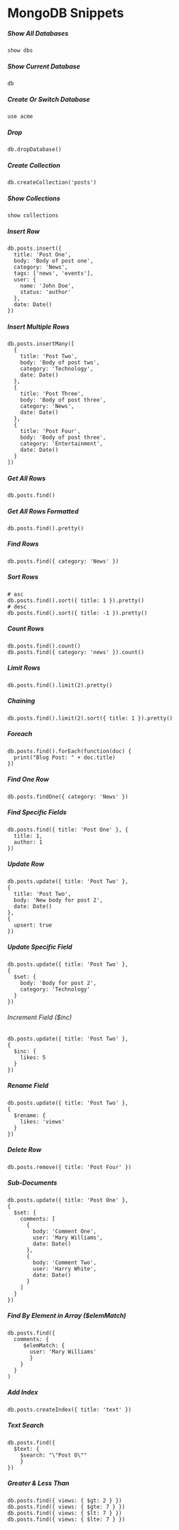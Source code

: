 # MongoDB Snippets

##### Show All Databases

```
show dbs
```

##### Show Current Database

```
db
```

##### Create Or Switch Database

```
use acme
```

##### Drop

```
db.dropDatabase()
```

##### Create Collection

```
db.createCollection('posts')
```

##### Show Collections

```
show collections
```

##### Insert Row

```
db.posts.insert({
  title: 'Post One',
  body: 'Body of post one',
  category: 'News',
  tags: ['news', 'events'],
  user: {
    name: 'John Doe',
    status: 'author'
  },
  date: Date()
})
```

##### Insert Multiple Rows

```
db.posts.insertMany([
  {
    title: 'Post Two',
    body: 'Body of post two',
    category: 'Technology',
    date: Date()
  },
  {
    title: 'Post Three',
    body: 'Body of post three',
    category: 'News',
    date: Date()
  },
  {
    title: 'Post Four',
    body: 'Body of post three',
    category: 'Entertainment',
    date: Date()
  }
])
```

##### Get All Rows

```
db.posts.find()
```

##### Get All Rows Formatted

```
db.posts.find().pretty()
```

##### Find Rows

```
db.posts.find({ category: 'News' })
```

##### Sort Rows

```
# asc
db.posts.find().sort({ title: 1 }).pretty()
# desc
db.posts.find().sort({ title: -1 }).pretty()
```

##### Count Rows

```
db.posts.find().count()
db.posts.find({ category: 'news' }).count()
```

##### Limit Rows

```
db.posts.find().limit(2).pretty()
```

##### Chaining

```
db.posts.find().limit(2).sort({ title: 1 }).pretty()
```

##### Foreach

```
db.posts.find().forEach(function(doc) {
  print("Blog Post: " + doc.title)
})
```

##### Find One Row

```
db.posts.findOne({ category: 'News' })
```

##### Find Specific Fields

```
db.posts.find({ title: 'Post One' }, {
  title: 1,
  author: 1
})
```

##### Update Row

```
db.posts.update({ title: 'Post Two' },
{
  title: 'Post Two',
  body: 'New body for post 2',
  date: Date()
},
{
  upsert: true
})
```

##### Update Specific Field

```
db.posts.update({ title: 'Post Two' },
{
  $set: {
    body: 'Body for post 2',
    category: 'Technology'
  }
})
```

###### Increment Field (\$inc)

```
db.posts.update({ title: 'Post Two' },
{
  $inc: {
    likes: 5
  }
})
```

##### Rename Field

```
db.posts.update({ title: 'Post Two' },
{
  $rename: {
    likes: 'views'
  }
})
```

##### Delete Row

```
db.posts.remove({ title: 'Post Four' })
```

##### Sub-Documents

```
db.posts.update({ title: 'Post One' },
{
  $set: {
    comments: [
      {
        body: 'Comment One',
        user: 'Mary Williams',
        date: Date()
      },
      {
        body: 'Comment Two',
        user: 'Harry White',
        date: Date()
      }
    ]
  }
})
```

##### Find By Element in Array (\$elemMatch)

```
db.posts.find({
  comments: {
     $elemMatch: {
       user: 'Mary Williams'
       }
    }
  }
)
```

##### Add Index

```
db.posts.createIndex({ title: 'text' })
```

##### Text Search

```
db.posts.find({
  $text: {
    $search: "\"Post O\""
    }
})
```

##### Greater & Less Than

```
db.posts.find({ views: { $gt: 2 } })
db.posts.find({ views: { $gte: 7 } })
db.posts.find({ views: { $lt: 7 } })
db.posts.find({ views: { $lte: 7 } })
```
